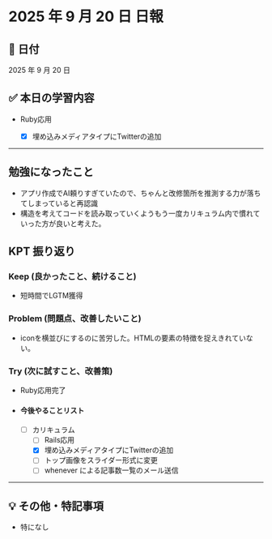 # 2025 年 9 月 20 日 日報

## 📅 日付

2025 年 9 月 20 日

## ✅ 本日の学習内容
- Ruby応用
  - [x] 埋め込みメディアタイプにTwitterの追加


---

## 勉強になったこと
- アプリ作成でAI頼りすぎていたので、ちゃんと改修箇所を推測する力が落ちてしまっていると再認識
- 構造を考えてコードを読み取っていくようもう一度カリキュラム内で慣れていった方が良いと考えた。

## KPT 振り返り

### Keep (良かったこと、続けること)

- 短時間でLGTM獲得

### Problem (問題点、改善したいこと)

- iconを横並びにするのに苦労した。HTMLの要素の特徴を捉えきれていない。


### Try (次に試すこと、改善策)

- Ruby応用完了

- #### 今後やることリスト
  - [ ] カリキュラム
    - [ ] Rails応用
     - [x] 埋め込みメディアタイプにTwitterの追加
     - [ ] トップ画像をスライダー形式に変更
     - [ ] whenever による記事数一覧のメール送信
---

## 💡 その他・特記事項

- 特になし
